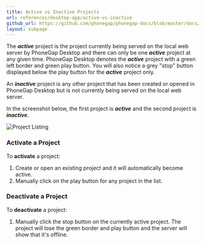 ```yaml
---
title: Active vs Inactive Projects
url: references/desktop-app/active-vs-inactive
github_url: https://github.com/phonegap/phonegap-docs/blob/master/docs/references/desktop-app/active-vs-inactive.html.md
layout: subpage
---
```



The ***active*** project is the project currently being served on the local web server by PhoneGap Desktop and there can only 
be one ***active*** project at any given time. PhoneGap Desktop denotes the ***active*** project with  a green left border and green 
play button. You will also notice a grey "stop" button displayed below the play button for the ***active*** project only. 

An ***inactive*** project is any other project that has been created or opened in PhoneGap Desktop but is not currently 
being served on the local web server.  

In the screenshot below, the first project is ***active*** and the second project is ***inactive***. 

![Project Listing](../../../images/docs-active-project.png)

### Activate a Project

To **activate** a project:
1. Create or open an existing project and it will automatically become active.
1. Manually click on the play button for any project in the list. 

### Deactivate a Project

To **deactivate** a project:
1. Manually click the stop button on the currently active project. The project will lose the green border and play button and the server will show
 that it's offline. 

